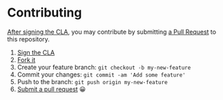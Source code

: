 # Contributing
[After signing the CLA](https://cla-assistant.io/edm00se/emoji-transmogrifier), you may contribute by submitting [a Pull Request](https://help.github.com/articles/proposing-changes-to-a-project-with-pull-requests/) to this repository.

1. [Sign the CLA](https://cla-assistant.io/edm00se/emoji-transmogrifier)
2. [Fork it](https://github.com/edm00se/emoji-transmogrifier#fork-destination-box)
2. Create your feature branch: `git checkout -b my-new-feature`
3. Commit your changes: `git commit -am 'Add some feature'`
4. Push to the branch: `git push origin my-new-feature`
5. [Submit a pull request](https://github.com/edm00se/emoji-transmogrifier/compare) :grinning:
